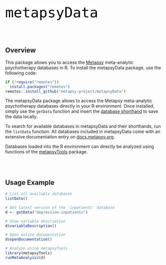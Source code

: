 <h1><code style="background: white; font-size: 45px !important; font-weight: 500; color: black;">metapsyData</code></h1>

<br></br>

## Overview

This package allows you to access the [Metapsy](https://www.metapsy.org) meta-analytic psychotherapy databases in R. To install the metapsyData package, use the following code:

```r
if (!require("remotes"))
  install.packages("remotes")
remotes::install_github("metapsy-project/metapsyData")
```

The metapsyData package allows to access the Metapsy meta-analytic psychotherapy databases directly in your R environment. Once installed, simply use the `getData` function and insert the [database shorthand](https://docs.metapsy.org/databases/#shorthand) to save the data locally.

To search for available databases in metapsyData and their shorthands, run the `listData` function. All databases included in metapsyData come with an extensive documentation entry on [docs.metapsy.org](https://docs.metapsy.org/databases).

Databases loaded into the R environment can directly be analyzed using functions of the [metapsyTools](https://tools.metapsy.org) package. 

<br></br>

## Usage Example

```r
# List all available databases
listData()

# Get latest version of the 'inpatients' database
d <- getData("depression-inpatients")

# Show variable description
d$variableDescription()

# Open online documentation
d$openDocumentation()

# Analyze using metapsyTools
library(metapsyTools)
runMetaAnalysis(d)
```


